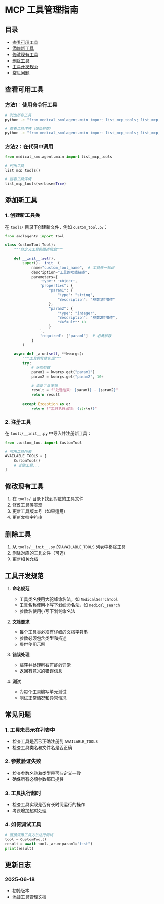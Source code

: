 # MCP 工具管理指南

## 目录
- [查看可用工具](#查看可用工具)
- [添加新工具](#添加新工具)
- [修改现有工具](#修改现有工具)
- [删除工具](#删除工具)
- [工具开发规范](#工具开发规范)
- [常见问题](#常见问题)

## 查看可用工具

### 方法1：使用命令行工具

```bash
# 列出所有工具
python -c "from medical_smolagent.main import list_mcp_tools; list_mcp_tools()"

# 查看工具详情（包括参数）
python -c "from medical_smolagent.main import list_mcp_tools; list_mcp_tools(verbose=True)"
```

### 方法2：在代码中调用

```python
from medical_smolagent.main import list_mcp_tools

# 列出工具
list_mcp_tools()

# 查看工具详情
list_mcp_tools(verbose=True)
```

## 添加新工具

### 1. 创建新工具类

在 `tools/` 目录下创建新文件，例如 `custom_tool.py`：

```python
from smolagents import Tool

class CustomTool(Tool):
    """自定义工具的描述信息"""
    
    def __init__(self):
        super().__init__(
            name="custom_tool_name",  # 工具唯一标识
            description="工具的功能描述",
            parameters={
                "type": "object",
                "properties": {
                    "param1": {
                        "type": "string",
                        "description": "参数1的描述"
                    },
                    "param2": {
                        "type": "integer",
                        "description": "参数2的描述",
                        "default": 10
                    }
                },
                "required": ["param1"]  # 必填参数
            }
        )
    
    async def _arun(self, **kwargs):
        """工具的具体实现"""
        try:
            # 获取参数
            param1 = kwargs.get("param1")
            param2 = kwargs.get("param2", 10)
            
            # 实现工具逻辑
            result = f"处理结果: {param1} - {param2}"
            return result
            
        except Exception as e:
            return f"工具执行出错: {str(e)}"
```

### 2. 注册工具

在 `tools/__init__.py` 中导入并注册新工具：

```python
from .custom_tool import CustomTool

# 可用工具列表
AVAILABLE_TOOLS = [
    CustomTool(),
    # 其他工具...
]
```

## 修改现有工具

1. 在 `tools/` 目录下找到对应的工具文件
2. 修改工具类实现
3. 更新工具版本号（如果适用）
4. 更新文档字符串

## 删除工具

1. 从 `tools/__init__.py` 的 `AVAILABLE_TOOLS` 列表中移除工具
2. 删除对应的工具文件（可选）
3. 更新相关文档

## 工具开发规范

1. **命名规范**
   - 工具类名使用大驼峰命名法，如 `MedicalSearchTool`
   - 工具名称使用小写下划线命名法，如 `medical_search`
   - 参数名使用小写下划线命名法

2. **文档要求**
   - 每个工具类必须有详细的文档字符串
   - 参数必须包含类型和描述
   - 提供使用示例

3. **错误处理**
   - 捕获并处理所有可能的异常
   - 返回有意义的错误信息

4. **测试**
   - 为每个工具编写单元测试
   - 测试正常情况和异常情况

## 常见问题

### 1. 工具未显示在列表中
- 检查工具是否已正确注册到 `AVAILABLE_TOOLS`
- 检查工具类名和文件名是否正确

### 2. 参数验证失败
- 检查参数名称和类型是否与定义一致
- 确保所有必填参数都已提供

### 3. 工具执行超时
- 检查工具实现是否有长时间运行的操作
- 考虑增加超时处理

### 4. 如何调试工具
```python
# 直接调用工具方法进行测试
tool = CustomTool()
result = await tool._arun(param1="test")
print(result)
```

## 更新日志

### 2025-06-18
- 初始版本
- 添加工具管理文档
